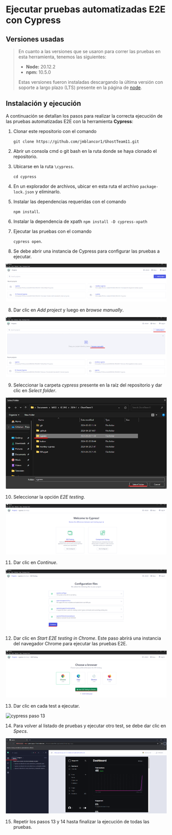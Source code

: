 # Ejecutar pruebas automatizadas E2E con Cypress

## Versiones usadas

> En cuanto a las versiones que se usaron para correr las pruebas en esta herramienta, tenemos las siguientes:
>
> - **Node:** 20.12.2
> - **npm:** 10.5.0
>
> Estas versiones fueron instaladas descargando la última versión con soporte a largo plazo (LTS) presente en la página de [node](https://nodejs.org/en/).

## Instalación y ejecución

A continuación se detallan los pasos para realizar la correcta ejecución de las pruebas automatizadas E2E con la herramienta **Cypress**:

1. Clonar este repositorio con el comando 

    `git clone https://github.com/jmblancor1/GhostTeam11.git`

2. Abrir un consola cmd o git bash en la ruta donde se haya clonado el repositorio.

3. Ubicarse en la ruta `\cypress`.

    `cd cypress`

4. En un explorador de archivos, ubicar en esta ruta el archivo `package-lock.json` y eliminarlo.

5. Instalar las dependencias requeridas con el comando 

    `npm install`.
6. Instalar la dependencia de xpath
    `npm install -D cypress-xpath`   

8. Ejecutar las pruebas con el comando 
    
    `cypress open`.

9. Se debe abrir una instancia de Cypress para configurar las pruebas a ejecutar.

![cypress paso 7](assets/1.png)

8. Dar clic en _Add project_ y luego en _browse manually_.

![cypress paso 8](assets/2.png)

9. Seleccionar la carpeta _cypress_ presente en la raíz del repositorio y dar clic en _Select folder_.

![cypress paso 9](assets/3.png)

10. Seleccionar la opción _E2E testing_.

![cypress paso 10](assets/4.png)

11. Dar clic en _Continue_.

![cypress paso 11](assets/5.png)

12. Dar clic en _Start E2E testing in Chrome_. Este paso abrirá una instancia del navegador Chrome para ejecutar las pruebas E2E.

![cypress paso 12](assets/6.png)

13. Dar clic en cada test a ejecutar.

![cypress paso 13](assets/7.png)

14. Para volver al listado de pruebas y ejecutar otro test, se debe dar clic en _Specs_.

![cypress paso 14](assets/8.png)

15. Repetir los pasos 13 y 14 hasta finalizar la ejecución de todas las pruebas.
